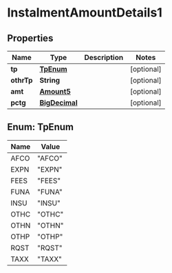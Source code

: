 

# InstalmentAmountDetails1

## Properties

Name | Type | Description | Notes
------------ | ------------- | ------------- | -------------
**tp** | [**TpEnum**](#TpEnum) |  |  [optional]
**othrTp** | **String** |  |  [optional]
**amt** | [**Amount5**](Amount5.md) |  |  [optional]
**pctg** | [**BigDecimal**](BigDecimal.md) |  |  [optional]



## Enum: TpEnum

Name | Value
---- | -----
AFCO | &quot;AFCO&quot;
EXPN | &quot;EXPN&quot;
FEES | &quot;FEES&quot;
FUNA | &quot;FUNA&quot;
INSU | &quot;INSU&quot;
OTHC | &quot;OTHC&quot;
OTHN | &quot;OTHN&quot;
OTHP | &quot;OTHP&quot;
RQST | &quot;RQST&quot;
TAXX | &quot;TAXX&quot;



